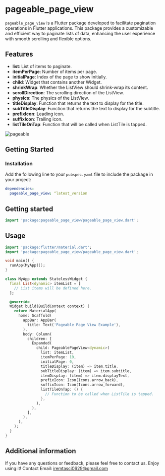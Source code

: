 # pageable_page_view

`pageable_page_view` is a Flutter package developed to facilitate pagination operations in Flutter applications. This package provides a customizable and efficient way to paginate lists of data, enhancing the user experience with smooth scrolling and flexible options.

## Features

- **list**: List of items to paginate.
- **itemPerPage**: Number of items per page.
- **initialPage**: Index of the page to show initially.
- **child**: Widget that contains another Widget.
- **shrinkWrap**: Whether the ListView should shrink-wrap its content.
- **scrollDirection**: The scrolling direction of the ListView.
- **physics**: The physics of the ListView.
- **titleDisplay**: Function that returns the text to display for the title.
- **subTitleDisplay**: Function that returns the text to display for the subtitle.
- **prefixIcon**: Leading icon.
- **suffixIcon**: Trailing icon.
- **listTileOnTap**: Function that will be called when ListTile is tapped.

![pageable](https://github.com/iremtasci/pageable_page_view/assets/65269472/8765f0cb-1f96-4a09-8430-6aeb0f331f28)

## Getting Started

### Installation

Add the following line to your `pubspec.yaml` file to include the package in your project:

```yaml
dependencies:
  pageable_page_view: ^latest_version
``` 
## Getting started

```dart
import 'package:pageable_page_view/pageable_page_view.dart';
```
## Usage

```dart
import 'package:flutter/material.dart';
import 'package:pageable_page_view/pageable_page_view.dart';

void main() {
  runApp(MyApp());
}

class MyApp extends StatelessWidget {
  final List<dynamic> itemList = [
    // List items will be defined here.
  ];

  @override
  Widget build(BuildContext context) {
    return MaterialApp(
      home: Scaffold(
        appBar: AppBar(
          title: Text('Pageable Page View Example'),
        ),
        body: Column(
          children: [
            Expanded(
              child: PageablePageView<dynamic>(
                list: itemList,
                itemPerPage: 10,
                initialPage: 0,
                titleDisplay: (item) => item.title,
                subTitleDisplay: (item) => item.subtitle,
                itemDisplay: (item) => item.displayText,
                prefixIcon: Icon(Icons.arrow_back),
                suffixIcon: Icon(Icons.arrow_forward),
                listTileOnTap: () {
                  // Function to be called when ListTile is tapped.
                },
              ),
            ),
          ],
        ),
      ),
    );
  }
}
```

## Additional information
If you have any questions or feedback, please feel free to contact us. Enjoy using it!
Contact
Email: iremtasci0629@gmail.com
